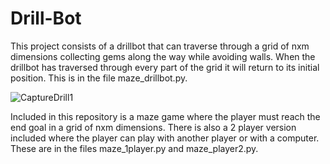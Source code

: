 # Drill-Bot
This project consists of a drillbot that can traverse through a grid of nxm dimensions collecting gems along the way while avoiding walls. When the drillbot has traversed through every part of the grid it will return to its initial position. This is in the file maze_drillbot.py.

![CaptureDrill1](https://user-images.githubusercontent.com/56989215/73799913-40b44580-4785-11ea-85d4-67c93a3a184a.jpeg)


Included in this repository is a maze game where the player must reach the end goal in a grid of nxm dimensions. There is also a 2 player version included where the player can play with another player or with a computer. These are in the files maze_1player.py and maze_player2.py.
